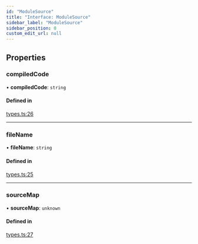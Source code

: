 ```yaml
---
id: "ModuleSource"
title: "Interface: ModuleSource"
sidebar_label: "ModuleSource"
sidebar_position: 0
custom_edit_url: null
---
```


## Properties

### compiledCode

• **compiledCode**: `string`

#### Defined in

[types.ts:26](https://github.com/codesandbox/sandpack/blob/9fab5d6/sandpack-client/src/types.ts#L26)

___

### fileName

• **fileName**: `string`

#### Defined in

[types.ts:25](https://github.com/codesandbox/sandpack/blob/9fab5d6/sandpack-client/src/types.ts#L25)

___

### sourceMap

• **sourceMap**: `unknown`

#### Defined in

[types.ts:27](https://github.com/codesandbox/sandpack/blob/9fab5d6/sandpack-client/src/types.ts#L27)
